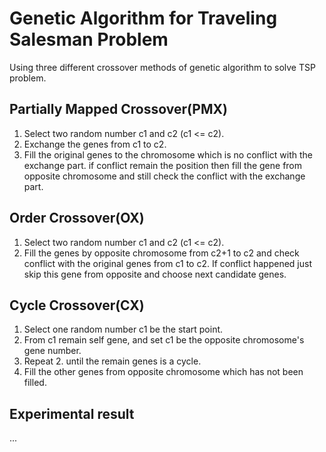 # Genetic Algorithm for Traveling Salesman Problem
Using three different crossover methods of genetic algorithm to solve TSP problem.
## Partially Mapped Crossover(PMX)
1. Select two random number c1 and c2 (c1 <= c2).
2. Exchange the genes from c1 to c2.
3. Fill the original genes to the chromosome which is no conflict with the exchange part.
   if conflict remain the position then fill the gene from opposite chromosome and
   still check the conflict with the exchange part.

## Order Crossover(OX)
1. Select two random number c1 and c2 (c1 <= c2).
2. Fill the genes by opposite chromosome from c2+1 to c2 and check 
   conflict with the original genes from c1 to c2. If conflict happened
   just skip this gene from opposite  and choose next candidate genes.
   
## Cycle Crossover(CX)
1. Select one random number c1 be the start point.
2. From c1 remain self gene, and set c1 be the opposite chromosome's gene number.
3. Repeat 2. until the remain genes is a cycle.
4. Fill the other genes from opposite chromosome which has not been filled.

## Experimental result
... 